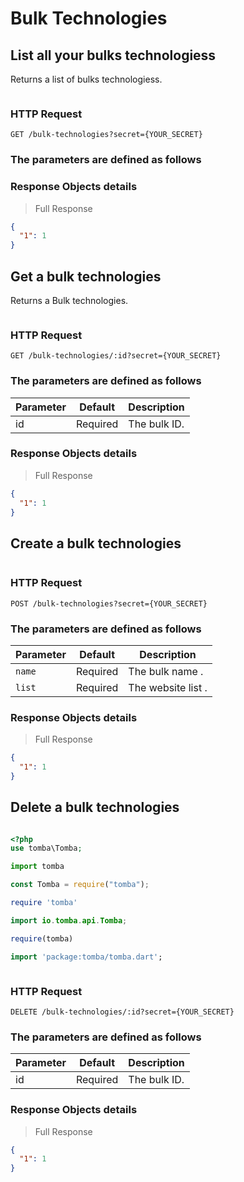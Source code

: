 # Bulk Technologies

## List all your bulks technologiess

Returns a list of bulks technologiess.

```shell

```

### HTTP Request

`GET /bulk-technologies?secret={YOUR_SECRET}`

### The parameters are defined as follows

### Response Objects details

> Full Response

```json
{
  "1": 1
}
```

## Get a bulk technologies

Returns a Bulk technologies.

```shell

```

### HTTP Request

`GET /bulk-technologies/:id?secret={YOUR_SECRET}`

### The parameters are defined as follows

| Parameter | Default  | Description  |
| --------- | -------- | ------------ |
| id        | Required | The bulk ID. |

### Response Objects details

> Full Response

```json
{
  "1": 1
}
```

## Create a bulk technologies

```shell

```

### HTTP Request

`POST /bulk-technologies?secret={YOUR_SECRET}`

### The parameters are defined as follows

| Parameter | Default  | Description        |
| --------- | -------- | ------------------ |
| `name`    | Required | The bulk name .    |
| `list`    | Required | The website list . |

### Response Objects details

> Full Response

```json
{
  "1": 1
}
```

## Delete a bulk technologies

```shell

```

```php
<?php
use tomba\Tomba;

```

```python
import tomba

```

```javascript
const Tomba = require("tomba");

```

```ruby
require 'tomba'

```

```java
import io.tomba.api.Tomba;

```


```r
require(tomba)

```



```dart
import 'package:tomba/tomba.dart';

```

```powershell

```

### HTTP Request

`DELETE /bulk-technologies/:id?secret={YOUR_SECRET}`

### The parameters are defined as follows

| Parameter | Default  | Description  |
| --------- | -------- | ------------ |
| id        | Required | The bulk ID. |

### Response Objects details

> Full Response

```json
{
  "1": 1
}
```
